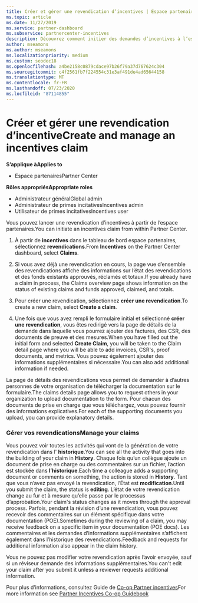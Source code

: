 ```yaml
---
title: Créer et gérer une revendication d’incentives | Espace partenaires
ms.topic: article
ms.date: 11/27/2019
ms.service: partner-dashboard
ms.subservice: partnercenter-incentives
description: Découvrez comment initier des demandes d’incentives à l’espace partenaires. Vous pouvez voir toutes les activités qui vont de la génération de votre revendication dans l’historique.
author: mseamons
ms.author: mseamons
ms.localizationpriority: medium
ms.custom: seodec18
ms.openlocfilehash: a4be2158c0879cdace97b26f79a37d767624c304
ms.sourcegitcommit: c4f2561fb7f224554c31e3af491de4ad65644158
ms.translationtype: MT
ms.contentlocale: fr-FR
ms.lasthandoff: 07/23/2020
ms.locfileid: "87114855"
---
```

# <a name="create-and-manage-an-incentives-claim"></a><span data-ttu-id="9466d-104">Créer et gérer une revendication d’incentive</span><span class="sxs-lookup"><span data-stu-id="9466d-104">Create and manage an incentives claim</span></span>

<span data-ttu-id="9466d-105">**S’applique à**</span><span class="sxs-lookup"><span data-stu-id="9466d-105">**Applies to**</span></span>
- <span data-ttu-id="9466d-106">Espace partenaires</span><span class="sxs-lookup"><span data-stu-id="9466d-106">Partner Center</span></span>

<span data-ttu-id="9466d-107">**Rôles appropriés**</span><span class="sxs-lookup"><span data-stu-id="9466d-107">**Appropriate roles**</span></span>

- <span data-ttu-id="9466d-108">Administrateur général</span><span class="sxs-lookup"><span data-stu-id="9466d-108">Global admin</span></span>
- <span data-ttu-id="9466d-109">Administrateur de primes incitatives</span><span class="sxs-lookup"><span data-stu-id="9466d-109">Incentives admin</span></span>
- <span data-ttu-id="9466d-110">Utilisateur de primes incitatives</span><span class="sxs-lookup"><span data-stu-id="9466d-110">Incentives user</span></span>

<span data-ttu-id="9466d-111">Vous pouvez lancer une revendication d’incentives à partir de l’espace partenaires.</span><span class="sxs-lookup"><span data-stu-id="9466d-111">You can initiate an incentives claim from within Partner Center.</span></span> 

1. <span data-ttu-id="9466d-112">À partir de **incentives** dans le tableau de bord espace partenaires, sélectionnez **revendications**.</span><span class="sxs-lookup"><span data-stu-id="9466d-112">From **Incentives** on the Partner Center dashboard, select **Claims**.</span></span>

2.  <span data-ttu-id="9466d-113">Si vous avez déjà une revendication en cours, la page vue d’ensemble des revendications affiche des informations sur l’état des revendications et des fonds existants approuvés, réclamés et totaux.</span><span class="sxs-lookup"><span data-stu-id="9466d-113">If you already have a claim in process, the Claims overview page shows information on the status of existing claims and funds approved, claimed, and totals.</span></span>

3.  <span data-ttu-id="9466d-114">Pour créer une revendication, sélectionnez **créer une revendication**.</span><span class="sxs-lookup"><span data-stu-id="9466d-114">To create a new claim, select **Create a claim**.</span></span>

4.  <span data-ttu-id="9466d-115">Une fois que vous avez rempli le formulaire initial et sélectionné **créer une revendication**, vous êtes redirigé vers la page de détails de la demande dans laquelle vous pourrez ajouter des factures, des CSR, des documents de preuve et des mesures.</span><span class="sxs-lookup"><span data-stu-id="9466d-115">When you have filled out the initial form and selected **Create Claim**, you will be taken to the Claim detail page where you will be able to add invoices, CSR's, proof documents, and metrics.</span></span> <span data-ttu-id="9466d-116">Vous pouvez également ajouter des informations supplémentaires si nécessaire.</span><span class="sxs-lookup"><span data-stu-id="9466d-116">You can also add additional information if needed.</span></span>

<span data-ttu-id="9466d-117">La page de détails des revendications vous permet de demander à d’autres personnes de votre organisation de télécharger la documentation sur le formulaire.</span><span class="sxs-lookup"><span data-stu-id="9466d-117">The claims details page allows you to request others in your organization to upload documentation to the form.</span></span> <span data-ttu-id="9466d-118">Pour chacun des documents de prise en charge que vous téléchargez, vous pouvez fournir des informations explicatives.</span><span class="sxs-lookup"><span data-stu-id="9466d-118">For each of the supporting documents you upload, you can provide explanatory details.</span></span> 

### <a name="manage-your-claims"></a><span data-ttu-id="9466d-119">Gérer vos revendications</span><span class="sxs-lookup"><span data-stu-id="9466d-119">Manage your claims</span></span>

<span data-ttu-id="9466d-120">Vous pouvez voir toutes les activités qui vont de la génération de votre revendication dans l' **historique**.</span><span class="sxs-lookup"><span data-stu-id="9466d-120">You can see all the activity that goes into the building of your claim in **History**.</span></span> <span data-ttu-id="9466d-121">Chaque fois qu’un collègue ajoute un document de prise en charge ou des commentaires sur un fichier, l’action est stockée dans **l’historique**.</span><span class="sxs-lookup"><span data-stu-id="9466d-121">Each time a colleague adds a supporting document or comments on something, the action is stored in **History**.</span></span> <span data-ttu-id="9466d-122">Tant que vous n’avez pas envoyé la revendication, l’État est **modification**.</span><span class="sxs-lookup"><span data-stu-id="9466d-122">Until you submit the claim, the status is **editing**.</span></span> <span data-ttu-id="9466d-123">L’état de votre revendication change au fur et à mesure qu’elle passe par le processus d’approbation.</span><span class="sxs-lookup"><span data-stu-id="9466d-123">Your claim's status changes as it moves through the approval process.</span></span> <span data-ttu-id="9466d-124">Parfois, pendant la révision d’une revendication, vous pouvez recevoir des commentaires sur un élément spécifique dans votre documentation (POE).</span><span class="sxs-lookup"><span data-stu-id="9466d-124">Sometimes during the reviewing of a claim, you may receive feedback on a specific item in your documentation (POE docs).</span></span> <span data-ttu-id="9466d-125">Les commentaires et les demandes d’informations supplémentaires s’affichent également dans l’historique des revendications.</span><span class="sxs-lookup"><span data-stu-id="9466d-125">Feedback and requests for additional information also appear in the claim history.</span></span> 

<span data-ttu-id="9466d-126">Vous ne pouvez pas modifier votre revendication après l’avoir envoyée, sauf si un réviseur demande des informations supplémentaires.</span><span class="sxs-lookup"><span data-stu-id="9466d-126">You can't edit your claim after you submit it unless a reviewer requests additional information.</span></span>

<span data-ttu-id="9466d-127">Pour plus d’informations, consultez Guide de [Co-op Partner incentives](https://assets.microsoft.com/coop-guidebook.pdf)</span><span class="sxs-lookup"><span data-stu-id="9466d-127">For more information see [Partner Incentives Co-op Guidebook](https://assets.microsoft.com/coop-guidebook.pdf)</span></span>
